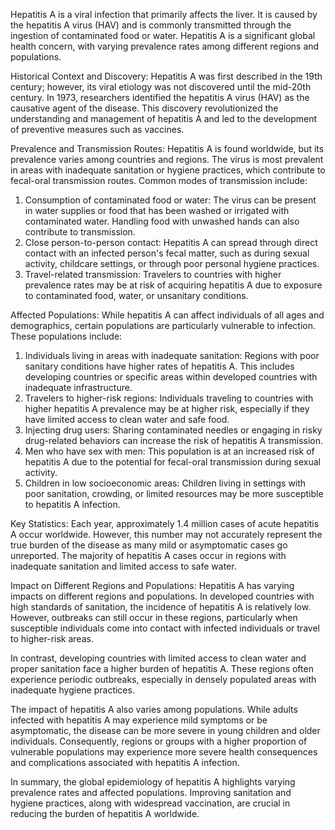 Hepatitis A is a viral infection that primarily affects the liver. It is caused by the hepatitis A virus (HAV) and is commonly transmitted through the ingestion of contaminated food or water. Hepatitis A is a significant global health concern, with varying prevalence rates among different regions and populations.

Historical Context and Discovery:
Hepatitis A was first described in the 19th century; however, its viral etiology was not discovered until the mid-20th century. In 1973, researchers identified the hepatitis A virus (HAV) as the causative agent of the disease. This discovery revolutionized the understanding and management of hepatitis A and led to the development of preventive measures such as vaccines.

Prevalence and Transmission Routes:
Hepatitis A is found worldwide, but its prevalence varies among countries and regions. The virus is most prevalent in areas with inadequate sanitation or hygiene practices, which contribute to fecal-oral transmission routes. Common modes of transmission include:

1. Consumption of contaminated food or water: The virus can be present in water supplies or food that has been washed or irrigated with contaminated water. Handling food with unwashed hands can also contribute to transmission.
2. Close person-to-person contact: Hepatitis A can spread through direct contact with an infected person's fecal matter, such as during sexual activity, childcare settings, or through poor personal hygiene practices.
3. Travel-related transmission: Travelers to countries with higher prevalence rates may be at risk of acquiring hepatitis A due to exposure to contaminated food, water, or unsanitary conditions.

Affected Populations:
While hepatitis A can affect individuals of all ages and demographics, certain populations are particularly vulnerable to infection. These populations include:

1. Individuals living in areas with inadequate sanitation: Regions with poor sanitary conditions have higher rates of hepatitis A. This includes developing countries or specific areas within developed countries with inadequate infrastructure.
2. Travelers to higher-risk regions: Individuals traveling to countries with higher hepatitis A prevalence may be at higher risk, especially if they have limited access to clean water and safe food.
3. Injecting drug users: Sharing contaminated needles or engaging in risky drug-related behaviors can increase the risk of hepatitis A transmission.
4. Men who have sex with men: This population is at an increased risk of hepatitis A due to the potential for fecal-oral transmission during sexual activity.
5. Children in low socioeconomic areas: Children living in settings with poor sanitation, crowding, or limited resources may be more susceptible to hepatitis A infection.

Key Statistics:
Each year, approximately 1.4 million cases of acute hepatitis A occur worldwide. However, this number may not accurately represent the true burden of the disease as many mild or asymptomatic cases go unreported. The majority of hepatitis A cases occur in regions with inadequate sanitation and limited access to safe water.

Impact on Different Regions and Populations:
Hepatitis A has varying impacts on different regions and populations. In developed countries with high standards of sanitation, the incidence of hepatitis A is relatively low. However, outbreaks can still occur in these regions, particularly when susceptible individuals come into contact with infected individuals or travel to higher-risk areas.

In contrast, developing countries with limited access to clean water and proper sanitation face a higher burden of hepatitis A. These regions often experience periodic outbreaks, especially in densely populated areas with inadequate hygiene practices.

The impact of hepatitis A also varies among populations. While adults infected with hepatitis A may experience mild symptoms or be asymptomatic, the disease can be more severe in young children and older individuals. Consequently, regions or groups with a higher proportion of vulnerable populations may experience more severe health consequences and complications associated with hepatitis A infection.

In summary, the global epidemiology of hepatitis A highlights varying prevalence rates and affected populations. Improving sanitation and hygiene practices, along with widespread vaccination, are crucial in reducing the burden of hepatitis A worldwide.